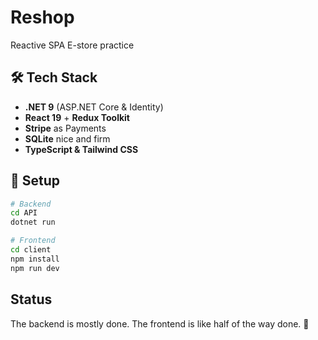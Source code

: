 # Reshop

Reactive SPA E-store practice

## 🛠 Tech Stack
- **.NET 9** (ASP.NET Core & Identity)
- **React 19** + **Redux Toolkit**
- **Stripe** as Payments 
- **SQLite** nice and firm 
- **TypeScript & Tailwind CSS**


## 🚀 Setup
```sh
# Backend
cd API
dotnet run

# Frontend
cd client
npm install
npm run dev
```

##  Status
The backend is mostly done. The frontend is like half of the way done. 🍳

